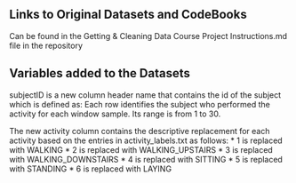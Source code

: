 ## Links to Original Datasets and CodeBooks

Can be found in the Getting & Cleaning Data Course Project Instructions.md file in the repository

## Variables added to the Datasets

subjectID is a new column header name that contains the id of the subject which is defined as:
		Each row identifies the subject who performed the activity for each window sample. Its range is from 1 to 30.

The new activity column contains the descriptive replacement for each activity based on the entries in activity_labels.txt as follows:
	* 1 is replaced with WALKING
	* 2 is replaced with WALKING_UPSTAIRS
	* 3 is replaced with WALKING_DOWNSTAIRS
	* 4 is replaced with SITTING
	* 5 is replaced with STANDING
	* 6 is replaced with LAYING
